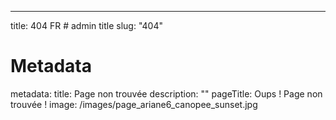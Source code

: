 ---
title: 404 FR # admin title
slug: "404"
# Metadata
metadata: 
  title: Page non trouvée
  description: ""
pageTitle: Oups ! Page non trouvée !
image: /images/page_ariane6_canopee_sunset.jpg